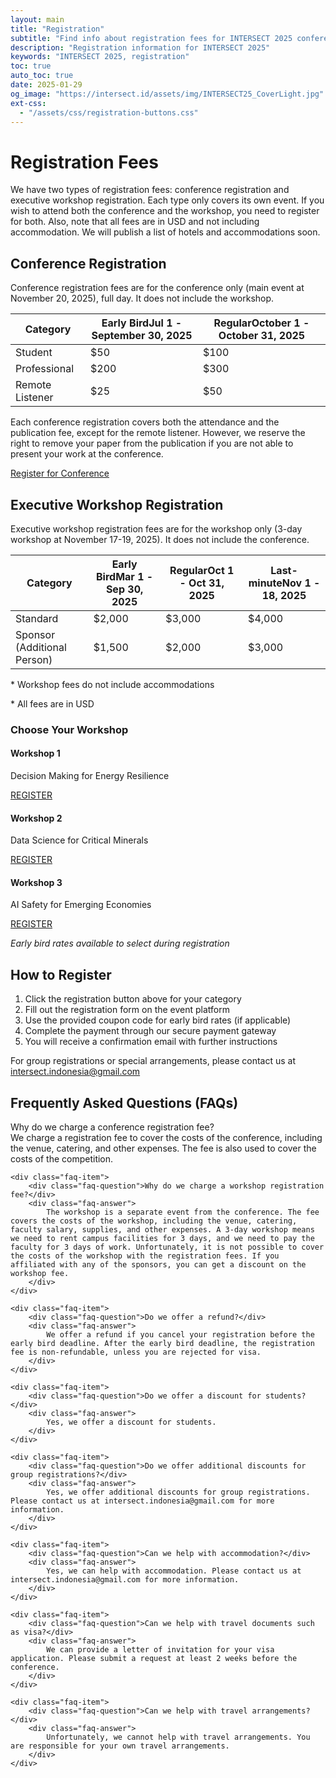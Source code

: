 ```yaml
---
layout: main
title: "Registration"
subtitle: "Find info about registration fees for INTERSECT 2025 conference, workshop, and competition"
description: "Registration information for INTERSECT 2025"
keywords: "INTERSECT 2025, registration"
toc: true
auto_toc: true
date: 2025-01-29
og_image: "https://intersect.id/assets/img/INTERSECT25_CoverLight.jpg"
ext-css:
  - "/assets/css/registration-buttons.css"
---
```


# Registration Fees

We have two types of registration fees: conference registration and executive workshop registration. Each type only covers its own event. If you wish to attend both the conference and the workshop, you need to register for both. Also, note that all fees are in USD and not including accommodation. We will publish a list of hotels and accommodations soon.

## Conference Registration

Conference registration fees are for the conference only (main event at November 20, 2025), full day. It does not include the workshop.

<!-- Conference Registration Table -->
<div class="table-container">
    <table class="timeline-table">
        <thead>
            <tr>
                <th>Category</th>
                <th>Early Bird<span class="date-range">Jul 1 - September 30, 2025</span></th>
                <th>Regular<span class="date-range">October 1 - October 31, 2025</span></th>
            </tr>
        </thead>
        <tbody>
            <tr>
                <td data-label="Category">Student</td>
                <td data-label="Early Bird (Jul 1 - Sep 30)">$50</td>
                <td data-label="Regular (Oct 1 - Oct 31)">$100</td>
            </tr>
            <tr>
                <td data-label="Category">Professional</td>
                <td data-label="Early Bird (Jul 1 - Sep 31)">$200</td>
                <td data-label="Regular (Oct 1 - Oct 31)">$300</td>
            </tr>
            <tr>
                <td data-label="Category">Remote Listener</td>
                <td data-label="Early Bird (Jul 1 - Sep 30)">$25</td>
                <td data-label="Regular (Oct 1 - Oct 31)">$50</td>
            </tr>
        </tbody>
    </table>
</div>

Each conference registration covers both the attendance and the publication fee, except for the remote listener. However, we reserve the right to remove your paper from the publication if you are not able to present your work at the conference.

<div class="register-section">
    <a href="http://lu.ma/z1f8intw" class="btn btn-primary btn-lg" target="_blank">Register for Conference</a>
</div>

## Executive Workshop Registration

Executive workshop registration fees are for the workshop only (3-day workshop at November 17-19, 2025). It does not include the conference. 

<div class="table-container">
    <table class="timeline-table">
        <thead>
            <tr>
                <th>Category</th>
                <th>Early Bird<span class="date-range">Mar 1 - Sep 30, 2025</span></th>
                <th>Regular<span class="date-range">Oct 1 - Oct 31, 2025</span></th>
                <th>Last-minute<span class="date-range">Nov 1 - 18, 2025</span></th>
            </tr>
        </thead>
        <tbody>
            <tr>
                <td data-label="Category">Standard</td>
                <td data-label="Early Bird (Mar 1 - Jun 30)">$2,000</td>
                <td data-label="Regular (Jul 1 - Oct 31)">$3,000</td>
                <td data-label="Last-minute (Nov 1 - 18)">$4,000</td>
            </tr>
            <tr>
                <td data-label="Category">Sponsor (Additional Person)</td>
                <td data-label="Early Bird (Mar 1 - Jun 30)">$1,500</td>
                <td data-label="Regular (Jul 1 - Oct 31)">$2,000</td>
                <td data-label="Last-minute (Nov 1 - 18)">$3,000</td>
            </tr>
        </tbody>
    </table>
</div>

<p class="fee-note">* Workshop fees do not include accommodations</p>
<p class="fee-note">* All fees are in USD</p>

<div class="workshop-buttons">
    <h3>Choose Your Workshop</h3>
    <div class="workshop-grid">
        <div class="workshop-item">
            <h4>Workshop 1</h4>
            <p class="workshop-title">Decision Making for Energy Resilience</p>
            <a href="https://lu.ma/0bqct9al" class="btn btn-primary btn-lg" target="_blank">REGISTER</a>
        </div>
        <div class="workshop-item">
            <h4>Workshop 2</h4>
            <p class="workshop-title">Data Science for Critical Minerals</p>
            <a href="https://lu.ma/9sy275yq" class="btn btn-primary btn-lg" target="_blank">REGISTER</a>
        </div>
        <div class="workshop-item">
            <h4>Workshop 3</h4>
            <p class="workshop-title">AI Safety for Emerging Economies</p>
            <a href="https://lu.ma/r3gr1gg2" class="btn btn-primary btn-lg" target="_blank">REGISTER</a>
        </div>
    </div>
    <p class="coupon-note"><em>Early bird rates available to select during registration</em></p>
</div>

<div class="registration-steps">
    <h2>How to Register</h2>
    <ol>
        <li>Click the registration button above for your category</li>
        <li>Fill out the registration form on the event platform</li>
        <li>Use the provided coupon code for early bird rates (if applicable)</li>
        <li>Complete the payment through our secure payment gateway</li>
        <li>You will receive a confirmation email with further instructions</li>
    </ol>
    <div class="contact-info">
        For group registrations or special arrangements, please contact us at <a href="mailto:intersect.indonesia@gmail.com">intersect.indonesia@gmail.com</a>
    </div>
</div>

## Frequently Asked Questions (FAQs)
<div class="faq-section">
    <div class="faq-item">
        <div class="faq-question">Why do we charge a conference registration fee?</div>
        <div class="faq-answer">
            We charge a registration fee to cover the costs of the conference, including the venue, catering, and other expenses. The fee is also used to cover the costs of the competition.
        </div>
    </div>
    
    <div class="faq-item">
        <div class="faq-question">Why do we charge a workshop registration fee?</div>
        <div class="faq-answer">
            The workshop is a separate event from the conference. The fee covers the costs of the workshop, including the venue, catering, faculty salary, supplies, and other expenses. A 3-day workshop means we need to rent campus facilities for 3 days, and we need to pay the faculty for 3 days of work. Unfortunately, it is not possible to cover the costs of the workshop with the registration fees. If you affiliated with any of the sponsors, you can get a discount on the workshop fee.
        </div>
    </div>
    
    <div class="faq-item">
        <div class="faq-question">Do we offer a refund?</div>
        <div class="faq-answer">
            We offer a refund if you cancel your registration before the early bird deadline. After the early bird deadline, the registration fee is non-refundable, unless you are rejected for visa.
        </div>
    </div>
    
    <div class="faq-item">
        <div class="faq-question">Do we offer a discount for students?</div>
        <div class="faq-answer">
            Yes, we offer a discount for students.
        </div>
    </div>
    
    <div class="faq-item">
        <div class="faq-question">Do we offer additional discounts for group registrations?</div>
        <div class="faq-answer">
            Yes, we offer additional discounts for group registrations. Please contact us at intersect.indonesia@gmail.com for more information.
        </div>
    </div>
    
    <div class="faq-item">
        <div class="faq-question">Can we help with accommodation?</div>
        <div class="faq-answer">
            Yes, we can help with accommodation. Please contact us at intersect.indonesia@gmail.com for more information.
        </div>
    </div>
    
    <div class="faq-item">
        <div class="faq-question">Can we help with travel documents such as visa?</div>
        <div class="faq-answer">
            We can provide a letter of invitation for your visa application. Please submit a request at least 2 weeks before the conference.
        </div>
    </div>
    
    <div class="faq-item">
        <div class="faq-question">Can we help with travel arrangements?</div>
        <div class="faq-answer">
            Unfortunately, we cannot help with travel arrangements. You are responsible for your own travel arrangements.
        </div>
    </div>
</div>

<script>
document.querySelectorAll('.faq-question').forEach(question => {
    question.addEventListener('click', () => {
        const answer = question.nextElementSibling;
        const isActive = question.classList.contains('active');
        
        // Close all FAQs
        document.querySelectorAll('.faq-question').forEach(q => q.classList.remove('active'));
        document.querySelectorAll('.faq-answer').forEach(a => a.classList.remove('active'));
        
        // Open clicked FAQ if it wasn't active
        if (!isActive) {
            question.classList.add('active');
            answer.classList.add('active');
        }
    });
});
</script>